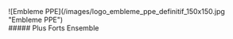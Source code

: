 
<div markdown="1">
![Embleme PPE](/images/logo_embleme_ppe_definitif_150x150.jpg "Embleme PPE")
</div>
<div id="inner_subheader" markdown="1">	
##### Plus Forts Ensemble
</div>
